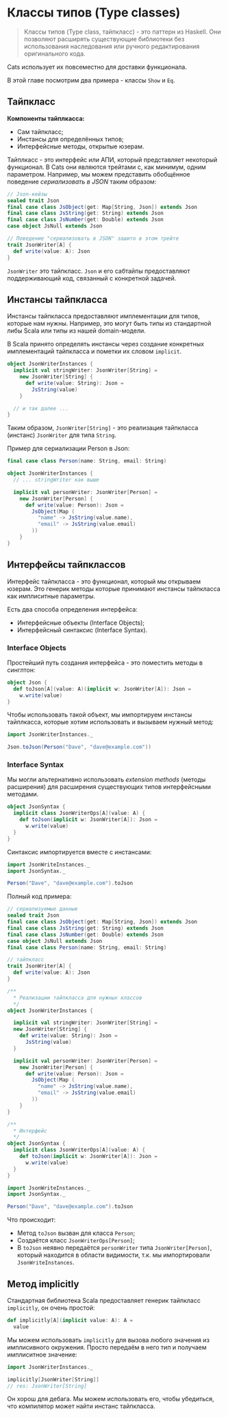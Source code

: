 # Классы типов (Type classes)

>Классы типов (Type class, тайпкласс) - это паттерн из Haskell. Они позволяют расширять существующие библиотеки без использования наследования или ручного редактирования оригинального кода.

Cats использует их повсеместно для доставки функционала.

В этой главе посмотрим два примера - классы `Show` и `Eq`. 

## Тайпкласс

**Компоненты тайплкасса:**

- Сам тайпкласс;
- Инстансы для определённых типов;
- Интерфейсные методы, открытые юзерам.

Тайплкасс - это интерфейс или АПИ, который представляет некоторый функционал. В Cats они являются трейтами с, как минимум, одним параметром. Например, мы можем представить обобщённое поведение *сериализовать в JSON* таким образом:

```scala
// Json-кейзы
sealed trait Json
final case class JsObject(get: Map[String, Json]) extends Json
final case class JsString(get: String) extends Json
final case class JsNumber(get: Double) extends Json
case object JsNull extends Json

// Поведение "сериализовать в JSON" зашито в этом трейте
trait JsonWriter[A] {
  def write(value: A): Json
}
```

`JsonWriter` это тайпкласс. `Json` и его сабтайпы предоставляют поддерживающий код, связанный с конкретной задачей.

## Инстансы тайпкласса

Инстансы тайпкласса предоставляют имплементации для типов, которые нам нужны. Например, это могут быть типы из стандартной либы Scala или типы из нашей domain-модели. 

В Scala принято определять инстансы через создание конкретных имплементаций тайпкласса и пометки их словом `implicit`.

```scala
object JsonWriterInstances {
  implicit val stringWriter: JsonWriter[String] = 
    new JsonWriter[String] {
      def write(value: String): Json =
        JsString(value)
    }

  // и так далее ...
}
```

Таким образом, `JsonWriter[String]` - это реализация тайпкласса (инстанс) `JsonWriter` для типа `String`.

Пример для сериализации Person в Json:

```scala
final case class Person(name: String, email: String)

object JsonWriterInstances {
  // ... stringWriter как выше

  implicit val personWriter: JsonWriter[Person] = 
    new JsonWriter[Person] {
      def write(value: Person): Json = 
        JsObject(Map (
          "name" -> JsString(value.name),
          "email" -> JsString(value.email)
        ))
    }
}

```

## Интерфейсы тайпклассов

Интерфейс тайпкласса - это функционал, который мы открываем юзерам. Это генерик методы которые принимают инстансы тайпкласса как имплиситные параметры. 

Есть два способа определения интерфейса:

- Интерфейсные объекты (Interface Objects);
- Интерфейсный синтаксис (Interface Syntax).

### Interface Objects

Простейший путь создания интерфейса - это поместить методы в синглтон:

```scala
object Json {
  def toJson[A](value: A)(implicit w: JsonWriter[A]): Json = 
    w.write(value)
}
```

Чтобы использовать такой объект, мы импортируем инстансы тайплкасса, которые хотим использовать и вызываем нужный метод:

```scala
import JsonWriterInstances._

Json.toJson(Person("Dave", "dave@example.com"))

```

### Interface Syntax

Мы могли альтернативно использовать *extension methods* (методы расширения) для расширения существующих типов интерфейсными методами.

```scala
object JsonSyntax {
  implicit class JsonWriterOps[A](value: A) {
    def toJson(implicit w: JsonWriter[A]): Json =
      w.write(value)
  }
}
```

Синтаксис импортируется вместе с инстансами:

```scala
import JsonWriteInstances._
import JsonSyntax._

Person("Dave", "dave@example.com").toJson
```

Полный код примера:

```scala
// сериализуемые данные
sealed trait Json
final case class JsObject(get: Map[String, Json]) extends Json
final case class JsString(get: String) extends Json
final case class JsNumber(get: Double) extends Json
case object JsNull extends Json
final case class Person(name: String, email: String)

// тайпкласс
trait JsonWriter[A] {
  def write(value: A): Json
}
```

```scala
/** 
  * Реализации тайпкласса для нужных классов
  */
object JsonWriterInstances {

  implicit val stringWriter: JsonWriter[String] = 
  new JsonWriter[String] {
    def write(value: String): Json =
      JsString(value)
  }

  implicit val personWriter: JsonWriter[Person] = 
    new JsonWriter[Person] {
      def write(value: Person): Json = 
        JsObject(Map (
          "name" -> JsString(value.name),
          "email" -> JsString(value.email)
        ))
    }
}

/** 
  * Интерфейс
  */
object JsonSyntax {
  implicit class JsonWriterOps[A](value: A) {
    def toJson(implicit w: JsonWriter[A]): Json =
      w.write(value)
  }
}
```

```scala
import JsonWriteInstances._
import JsonSyntax._

Person("Dave", "dave@example.com").toJson
```

Что происходит:

- Метод `toJson` вызван для класса `Person`;
- Создаётся класс `JsonWriterOps[Person]`;
- В `toJson` неявно передаётся `personWriter` типа `JsonWriter[Person]`, который находится в области видимости, т.к. мы импортировали `JsonWriteInstances`.


## Метод implicitly

Стандартная библиотека Scala предоставляет генерик тайпкласс `implicitly`, он очень простой:

```scala
def implicitly[A](implicit value: A): A =
  value
```

Мы можем использовать `implicitly` для вызова любого значения из имплисивного окружения. Просто передаём в него тип и получаем имплиситное значение:

```scala
import JsonWriterInstances._

implicitly[JsonWriter[String]]
// res: JsonWriter[String]
```

Он хорош для дебага. Мы можем использовать его, чтобы убедиться, что компилятор может найти инстанс тайпкласса.
